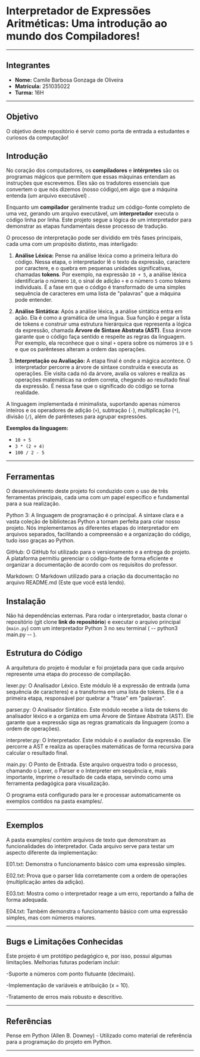 # **Interpretador de Expressões Aritméticas: Uma introdução ao mundo dos Compiladores!**

---

## **Integrantes**
* **Nome:** Camile Barbosa Gonzaga de Oliveira
* **Matrícula:** 251035022
* **Turma:** 16H

---
## **Objetivo**
O objetivo deste repositório é servir como porta de entrada a estudantes e curiosos da computação!

## **Introdução**
No coração dos computadores, os **compiladores** e **intérpretes** são os programas mágicos que permitem que essas máquinas entendam as instruções que escrevemos. Eles são os tradutores essenciais que convertem o que nós dizemos (nosso código),em algo que a máquina entenda (um arquivo executável) .

Enquanto um **compilador** geralmente traduz um código-fonte completo de uma vez, gerando um arquivo executável, um **interpretador** executa o código linha por linha. Este projeto segue a lógica de um interpretador para demonstrar as etapas fundamentais desse processo de tradução.

O processo de interpretação pode ser dividido em três fases principais, cada uma com um propósito distinto, mas interligado:

1.  **Análise Léxica:** Pense na análise léxica como a primeira leitura do código. Nessa etapa, o interpretador lê o texto da expressão, caractere por caractere, e o quebra em pequenas unidades significativas, chamadas **tokens**. Por exemplo, na expressão `10 + 5`, a análise léxica identificaria o número `10`, o sinal de adição `+` e o número `5` como tokens individuais. É a fase em que o código é transformado de uma simples sequência de caracteres em uma lista de "palavras" que a máquina pode entender.

2.  **Análise Sintática:** Após a análise léxica, a análise sintática entra em ação. Ela é como a gramática de uma língua. Sua função é pegar a lista de tokens e construir uma estrutura hierárquica que representa a lógica da expressão, chamada **Árvore de Sintaxe Abstrata (AST)**. Essa árvore garante que o código faça sentido e respeite as regras da linguagem. Por exemplo, ela reconhece que o sinal `+` opera sobre os números `10` e `5` e que os parênteses alteram a ordem das operações.

3.  **Interpretação ou Avaliação:** A etapa final é onde a mágica acontece. O interpretador percorre a árvore de sintaxe construída e executa as operações. Ele visita cada nó da árvore, avalia os valores e realiza as operações matemáticas na ordem correta, chegando ao resultado final da expressão. É nessa fase que o significado do código se torna realidade.

A linguagem implementada é minimalista, suportando apenas números inteiros e os operadores de adição (`+`), subtração (`-`), multiplicação (`*`), divisão (`/`), além de parênteses para agrupar expressões.

**Exemplos da linguagem:**
* `10 + 5`
* `3 * (2 + 4)`
* `100 / 2 - 5`

---
## **Ferramentas**

O desenvolvimento deste projeto foi conduzido com o uso de três ferramentas principais, cada uma com um papel específico e fundamental para a sua realização.

Python 3: A linguagem de programação é o principal. A sintaxe clara e a vasta coleção de bibliotecas Python a tornam perfeita para criar nosso projeto. Nós implementamos as diferentes etapas do interpretador em arquivos separados, facilitando a compreensão e a organização do código, tudo isso graças ao Python.

GitHub: O GitHub foi utilizado para o versionamento e a entrega do projeto. A plataforma permitiu gerenciar o código-fonte de forma eficiente e organizar a documentação de acordo com os requisitos do professor.

Markdown: O Markdown utilizado para a criação da documentação no arquivo README.md (Este que você está lendo).


## **Instalação**
Não há dependências externas. Para rodar o interpretador, basta clonar o repositório (git clone __link do repositório__) e executar o arquivo principal (`main.py`) com um interpretador Python 3 no seu terminal ( -- python3 main.py -- ).


## **Estrutura do Código**
A arquitetura do projeto é modular e foi projetada para que cada arquivo represente uma etapa do processo de compilação.

lexer.py: O Analisador Léxico. Este módulo lê a expressão de entrada (uma sequência de caracteres) e a transforma em uma lista de tokens. Ele é a primeira etapa, responsável por quebrar a "frase" em "palavras".

parser.py: O Analisador Sintático. Este módulo recebe a lista de tokens do analisador léxico e a organiza em uma Árvore de Sintaxe Abstrata (AST). Ele garante que a expressão siga as regras gramaticais da linguagem (como a ordem de operações).

interpreter.py: O Interpretador. Este módulo é o avaliador da expressão. Ele percorre a AST e realiza as operações matemáticas de forma recursiva para calcular o resultado final.

main.py: O Ponto de Entrada. Este arquivo orquestra todo o processo, chamando o Lexer, o Parser e o Interpreter em sequência e, mais importante, imprime o resultado de cada etapa, servindo como uma ferramenta pedagógica para visualização.

O programa está configurado para ler e processar automaticamente os exemplos contidos na pasta examples/.

---

## **Exemplos**
A pasta examples/ contém arquivos de texto que demonstram as funcionalidades do interpretador. Cada arquivo serve para testar um aspecto diferente da implementação:

E01.txt: Demonstra o funcionamento básico com uma expressão simples.

E02.txt: Prova que o parser lida corretamente com a ordem de operações (multiplicação antes da adição).

E03.txt: Mostra como o interpretador reage a um erro, reportando a falha de forma adequada.

E04.txt: Também demonstra o funcionamento básico com uma expressão simples, mas com números maiores.

---

## **Bugs e Limitações Conhecidas**

Este projeto é um protótipo pedagógico e, por isso, possui algumas limitações. Melhorias futuras poderiam incluir:

-Suporte a números com ponto flutuante (decimais).

-Implementação de variáveis e atribuição (x = 10).

-Tratamento de erros mais robusto e descritivo.

---

## **Referências**
Pense em Python (Allen B. Downey) - Utilizado como material de referência para a programação do projeto em Python.

---